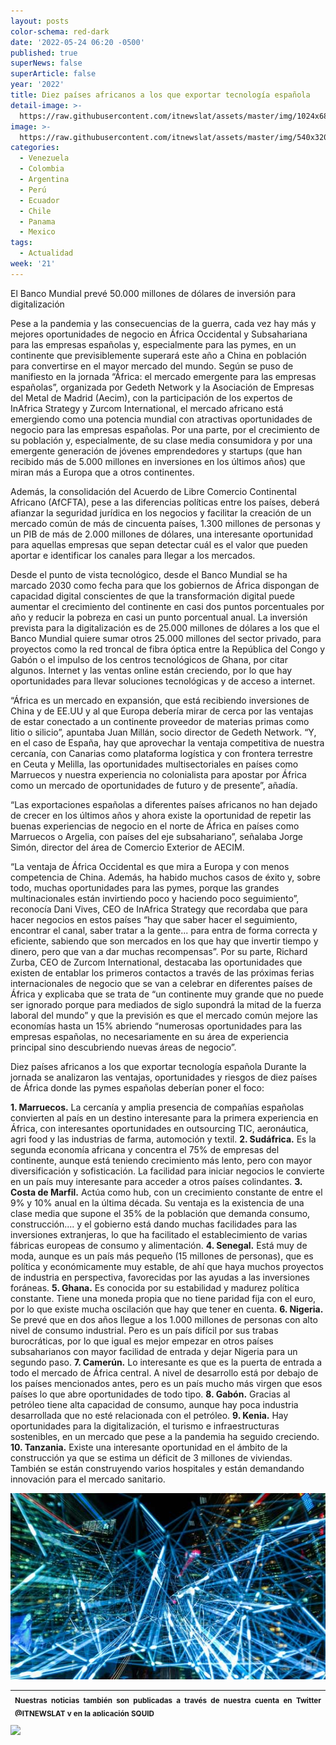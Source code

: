 ```yaml
---
layout: posts
color-schema: red-dark
date: '2022-05-24 06:20 -0500'
published: true
superNews: false
superArticle: false
year: '2022'
title: Diez países africanos a los que exportar tecnología española
detail-image: >-
  https://raw.githubusercontent.com/itnewslat/assets/master/img/1024x680/Technology-g.jpg
image: >-
  https://raw.githubusercontent.com/itnewslat/assets/master/img/540x320/Technology-p.jpg
categories:
  - Venezuela
  - Colombia
  - Argentina
  - Perú
  - Ecuador
  - Chile
  - Panama
  - Mexico
tags:
  - Actualidad
week: '21'
---
```

El Banco Mundial prevé 50.000 millones de dólares de inversión para digitalización

Pese a la pandemia y las consecuencias de la guerra, cada vez hay más y mejores oportunidades de negocio en África Occidental y Subsahariana para las empresas españolas y, especialmente para las pymes, en un continente que previsiblemente superará este año a China en población para convertirse en el mayor mercado del mundo.
Según se puso de manifiesto en la jornada “África: el mercado emergente para las empresas españolas”, organizada por Gedeth Network y la Asociación de Empresas del Metal de Madrid (Aecim), con la participación de los expertos de InAfrica Strategy y Zurcom International, el mercado africano está emergiendo como una potencia mundial con atractivas oportunidades de negocio para las empresas españolas. Por una parte, por el crecimiento de su población y, especialmente, de su clase media consumidora y por una emergente generación de jóvenes emprendedores y startups (que han recibido más de 5.000 millones en inversiones en los últimos años) que miran más a Europa que a otros continentes.

Además, la consolidación del Acuerdo de Libre Comercio Continental Africano (AfCFTA), pese a las diferencias políticas entre los países, deberá afianzar la seguridad jurídica en los negocios y facilitar la creación de un mercado común de más de cincuenta países, 1.300 millones de personas y un PIB de más de 2.000 millones de dólares, una interesante oportunidad para aquellas empresas que sepan detectar cuál es el valor que pueden aportar e identificar los canales para llegar a los mercados.

Desde el punto de vista tecnológico, desde el Banco Mundial se ha marcado 2030 como fecha para que los gobiernos de África dispongan de capacidad digital conscientes de que la transformación digital puede aumentar el crecimiento del continente en casi dos puntos porcentuales por año y reducir la pobreza en casi un punto porcentual anual. La inversión prevista para la digitalización es de 25.000 millones de dólares a los que el Banco Mundial quiere sumar otros 25.000 millones del sector privado, para proyectos como la red troncal de fibra óptica entre la República del Congo y Gabón o el impulso de los centros tecnológicos de Ghana, por citar algunos. Internet y las ventas online están creciendo, por lo que hay oportunidades para llevar soluciones tecnológicas y de acceso a internet.

“África es un mercado en expansión, que está recibiendo inversiones de China y de EE.UU y al que Europa debería mirar de cerca por las ventajas de estar conectado a un continente proveedor de materias primas como litio o silicio”, apuntaba Juan Millán, socio director de Gedeth Network. “Y, en el caso de España, hay que aprovechar la ventaja competitiva de nuestra cercanía, con Canarias como plataforma logística y con frontera terrestre en Ceuta y Melilla, las oportunidades multisectoriales en países como Marruecos y nuestra experiencia no colonialista para apostar por África como un mercado de oportunidades de futuro y de presente”, añadía.

“Las exportaciones españolas a diferentes países africanos no han dejado de crecer en los últimos años y ahora existe la oportunidad de repetir las buenas experiencias de negocio en el norte de África en países como Marruecos o Argelia, con países del eje subsahariano”, señalaba Jorge Simón, director del área de Comercio Exterior de AECIM.
    
 “La ventaja de África Occidental es que mira a Europa y con menos competencia de China. Además, ha habido muchos casos de éxito y, sobre todo, muchas oportunidades para las pymes, porque las grandes multinacionales están invirtiendo poco y haciendo poco seguimiento”, reconocía Dani Vives, CEO de InAfrica Strategy que recordaba que para hacer negocios en estos países “hay que saber hacer el seguimiento, encontrar el canal, saber tratar a la gente... para entra de forma correcta y eficiente, sabiendo que son mercados en los que hay que invertir tiempo y dinero, pero que van a dar muchas recompensas”.
Por su parte, Richard Zurba, CEO de Zurcom International, destacaba las oportunidades que existen de entablar los primeros contactos a través de las próximas ferias internacionales de negocio que se van a celebrar en diferentes países de África y explicaba que se trata de “un continente muy grande que no puede ser ignorado porque para mediados de siglo supondrá la mitad de la fuerza laboral del mundo” y que la previsión es que el mercado común mejore las economías hasta un 15% abriendo “numerosas oportunidades para las empresas españolas, no necesariamente en su área de experiencia principal sino descubriendo nuevas áreas de negocio”.

Diez países africanos a los que exportar tecnología española
Durante la jornada se analizaron las ventajas, oportunidades y riesgos de diez países de África donde las pymes españolas deberían poner el foco:

**1. Marruecos.** La cercanía y amplia presencia de compañías españolas convierten al país en un destino interesante para la primera experiencia en África, con interesantes oportunidades en outsourcing TIC, aeronáutica, agri food y las industrias de farma, automoción y textil.
**2. Sudáfrica.** Es la segunda economía africana y concentra el 75% de empresas del continente, aunque está teniendo crecimiento más lento, pero con mayor diversificación y sofisticación. La facilidad para iniciar negocios le convierte en un país muy interesante para acceder a otros países colindantes.
**3. Costa de Marfil.** Actúa como hub, con un crecimiento constante de entre el 9% y 10% anual en la última década. Su ventaja es la existencia de una clase media que supone el 35% de la población que demanda consumo, construcción.... y el gobierno está dando muchas facilidades para las inversiones extranjeras, lo que ha facilitado el establecimiento de varias fábricas europeas de consumo y alimentación.
**4. Senegal.** Está muy de moda, aunque es un país más pequeño (15 millones de personas), que es política y económicamente muy estable, de ahí que haya muchos proyectos de industria en perspectiva, favorecidas por las ayudas a las inversiones foráneas.
**5. Ghana.** Es conocida por su estabilidad y madurez política constante. Tiene una moneda propia que no tiene paridad fija con el euro, por lo que existe mucha oscilación que hay que tener en cuenta.
**6. Nigeria.** Se prevé que en dos años llegue a los 1.000 millones de personas con alto nivel de consumo industrial. Pero es un país difícil por sus trabas burocráticas, por lo que igual es mejor empezar en otros países subsaharianos con mayor facilidad de entrada y dejar Nigeria para un segundo paso.
**7. Camerún.** Lo interesante es que es la puerta de entrada a todo el mercado de África central. A nivel de desarrollo está por debajo de los países mencionados antes, pero es un país mucho más virgen que esos países lo que abre oportunidades de todo tipo.
**8. Gabón.** Gracias al petróleo tiene alta capacidad de consumo, aunque hay poca industria desarrollada que no esté relacionada con el petróleo.
**9. Kenia.** Hay oportunidades para la digitalización, el turismo e infraestructuras sostenibles, en un mercado que pese a la pandemia ha seguido creciendo.
**10. Tanzania.** Existe una interesante oportunidad en el ámbito de la construcción ya que se estima un déficit de 3 millones de viviendas. También se están construyendo varios hospitales y están demandando innovación para el mercado sanitario.

![](https://raw.githubusercontent.com/itnewslat/assets/master/img/540x320/Technology-p.jpg)

<table style="height: 42px;" width="569">
<tbody>
<tr>
<td style="text-align: justify;"><sub><strong>Nuestras noticias también son publicadas a través de nuestra cuenta en Twitter <a href="https://twitter.com/itnewslat?lang=es">@ITNEWSLAT</a> y en la aplicación <a href="https://squidapp.co/en/">SQUID</a></strong></sub></td>
</tr>
</tbody>
</table>

<img src="https://tracker.metricool.com/c3po.jpg?hash=56f88a41e39ab42c063cc51676587a04"/>
